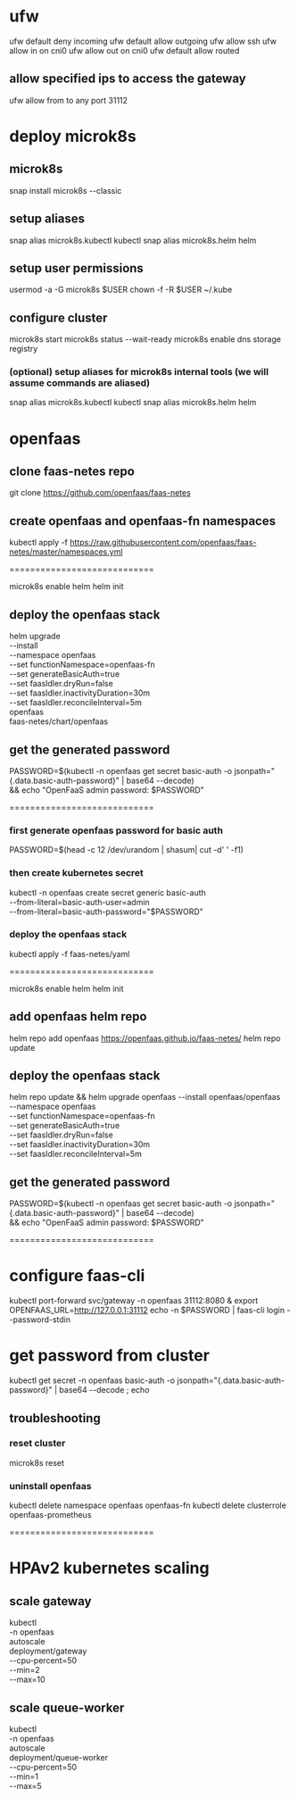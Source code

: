# ufw

ufw default deny incoming
ufw default allow outgoing
ufw allow ssh
ufw allow in on cni0
ufw allow out on cni0
ufw default allow routed

## allow specified ips to access the gateway
ufw allow from <ip> to any port 31112

# deploy microk8s

## microk8s
snap install microk8s --classic

## setup aliases
snap alias microk8s.kubectl kubectl
snap alias microk8s.helm helm

## setup user permissions
usermod -a -G microk8s $USER
chown -f -R $USER ~/.kube

## configure cluster
microk8s start
microk8s status --wait-ready
microk8s enable dns storage registry

### (optional) setup aliases for microk8s internal tools (we will assume commands are aliased)
snap alias microk8s.kubectl kubectl
snap alias microk8s.helm helm

# openfaas

## clone faas-netes repo
git clone https://github.com/openfaas/faas-netes

## create openfaas and openfaas-fn namespaces
kubectl apply -f https://raw.githubusercontent.com/openfaas/faas-netes/master/namespaces.yml

============================

microk8s enable helm
helm init

## deploy the openfaas stack
helm upgrade \
    --install \
    --namespace openfaas \
    --set functionNamespace=openfaas-fn \
    --set generateBasicAuth=true \
    --set faasIdler.dryRun=false \
    --set faasIdler.inactivityDuration=30m \
    --set faasIdler.reconcileInterval=5m \
    openfaas \
    faas-netes/chart/openfaas

## get the generated password
PASSWORD=$(kubectl -n openfaas get secret basic-auth -o jsonpath="{.data.basic-auth-password}" | base64 --decode) \
    && echo "OpenFaaS admin password: $PASSWORD"


============================

### first generate openfaas password for basic auth
PASSWORD=$(head -c 12 /dev/urandom | shasum| cut -d' ' -f1)

### then create kubernetes secret
kubectl -n openfaas create secret generic basic-auth \
--from-literal=basic-auth-user=admin \
--from-literal=basic-auth-password="$PASSWORD"

### deploy the openfaas stack
kubectl apply -f faas-netes/yaml

============================

microk8s enable helm
helm init

## add openfaas helm repo
helm repo add openfaas https://openfaas.github.io/faas-netes/
helm repo update

## deploy the openfaas stack
helm repo update && helm upgrade openfaas --install openfaas/openfaas \
    --namespace openfaas  \
    --set functionNamespace=openfaas-fn \
    --set generateBasicAuth=true \
    --set faasIdler.dryRun=false \
    --set faasIdler.inactivityDuration=30m \
    --set faasIdler.reconcileInterval=5m

## get the generated password
PASSWORD=$(kubectl -n openfaas get secret basic-auth -o jsonpath="{.data.basic-auth-password}" | base64 --decode) \
    && echo "OpenFaaS admin password: $PASSWORD"

============================

# configure faas-cli
kubectl port-forward svc/gateway -n openfaas 31112:8080 &
export OPENFAAS_URL=http://127.0.0.1:31112
echo -n $PASSWORD | faas-cli login --password-stdin

# get password from cluster
kubectl get secret -n openfaas basic-auth -o jsonpath="{.data.basic-auth-password}" | base64 --decode ; echo

## troubleshooting

### reset cluster
microk8s reset

### uninstall openfaas
kubectl delete namespace openfaas openfaas-fn
kubectl delete clusterrole openfaas-prometheus


============================

# HPAv2 kubernetes scaling

## scale gateway
kubectl \
        -n openfaas \
        autoscale \
        deployment/gateway \
        --cpu-percent=50 \
        --min=2 \
        --max=10

## scale queue-worker
kubectl \
        -n openfaas \
        autoscale \
        deployment/queue-worker \
        --cpu-percent=50 \
        --min=1 \
        --max=5
